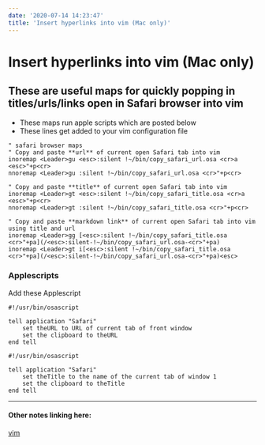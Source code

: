 ```yaml
---
date: '2020-07-14 14:23:47'
title: 'Insert hyperlinks into vim (Mac only)'
---
```

# Insert hyperlinks into vim (Mac only)

## These are useful maps for quickly popping in titles/urls/links open in Safari browser into vim

* These maps run apple scripts which are posted below
* These lines get added to your vim configuration file

```vim
" safari browser maps
" Copy and paste **url** of current open Safari tab into vim
inoremap <Leader>gu <esc>:silent !~/bin/copy_safari_url.osa <cr>a <esc>"+p<cr>
nnoremap <Leader>gu :silent !~/bin/copy_safari_url.osa <cr>"+p<cr>

" Copy and paste **title** of current open Safari tab into vim
inoremap <Leader>gt <esc>:silent !~/bin/copy_safari_title.osa <cr>a <esc>"+p<cr>
nnoremap <Leader>gt :silent !~/bin/copy_safari_title.osa <cr>"+p<cr>

" Copy and paste **markdown link** of current open Safari tab into vim using title and url
inoremap <Leader>gg [<esc>:silent !~/bin/copy_safari_title.osa <cr>"+pa](/<esc>:silent-!~/bin/copy_safari_url.osa-<cr>"+pa)
inoremap <Leader>gt i[<esc>:silent !~/bin/copy_safari_title.osa <cr>"+pa](/<esc>:silent-!~/bin/copy_safari_url.osa-<cr>"+pa)<esc>
```

### Applescripts

Add these Applescript

```applescript
#!/usr/bin/osascript

tell application "Safari"
	set theURL to URL of current tab of front window
	set the clipboard to theURL
end tell
```

```applescript
#!/usr/bin/osascript

tell application "Safari"
	set theTitle to the name of the current tab of window 1
	set the clipboard to theTitle
end tell
```

---
#### Other notes linking here:

[vim](/vim)
